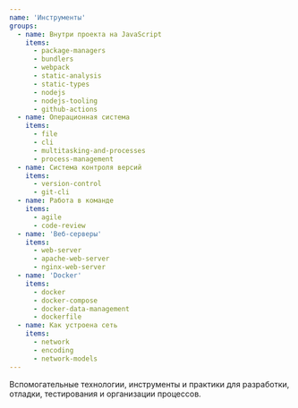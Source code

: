 ```yaml
---
name: 'Инструменты'
groups:
  - name: Внутри проекта на JavaScript
    items:
      - package-managers
      - bundlers
      - webpack
      - static-analysis
      - static-types
      - nodejs
      - nodejs-tooling
      - github-actions
  - name: Операционная система
    items:
      - file
      - cli
      - multitasking-and-processes
      - process-management
  - name: Система контроля версий
    items:
      - version-control
      - git-cli
  - name: Работа в команде
    items:
      - agile
      - code-review
  - name: 'Веб-серверы'
    items:
      - web-server
      - apache-web-server
      - nginx-web-server
  - name: 'Docker'
    items:
      - docker
      - docker-compose
      - docker-data-management
      - dockerfile
  - name: Как устроена сеть
    items:
      - network
      - encoding
      - network-models
---
```


Вспомогательные технологии, инструменты и практики для разработки, отладки, тестирования и организации процессов.
